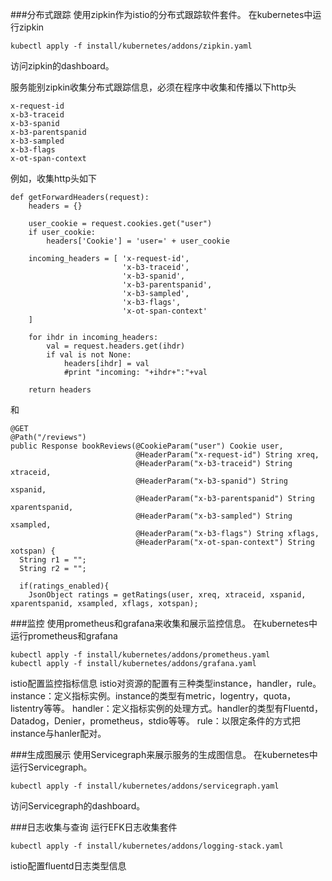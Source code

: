 ###分布式跟踪
使用zipkin作为istio的分布式跟踪软件套件。
在kubernetes中运行zipkin
```
kubectl apply -f install/kubernetes/addons/zipkin.yaml
```
访问zipkin的dashboard。

服务能别zipkin收集分布式跟踪信息，必须在程序中收集和传播以下http头
```
x-request-id
x-b3-traceid
x-b3-spanid
x-b3-parentspanid
x-b3-sampled
x-b3-flags
x-ot-span-context
```
例如，收集http头如下
```
def getForwardHeaders(request):
    headers = {}

    user_cookie = request.cookies.get("user")
    if user_cookie:
        headers['Cookie'] = 'user=' + user_cookie

    incoming_headers = [ 'x-request-id',
                         'x-b3-traceid',
                         'x-b3-spanid',
                         'x-b3-parentspanid',
                         'x-b3-sampled',
                         'x-b3-flags',
                         'x-ot-span-context'
    ]

    for ihdr in incoming_headers:
        val = request.headers.get(ihdr)
        if val is not None:
            headers[ihdr] = val
            #print "incoming: "+ihdr+":"+val

    return headers
```
和
```
@GET
@Path("/reviews")
public Response bookReviews(@CookieParam("user") Cookie user,
                            @HeaderParam("x-request-id") String xreq,
                            @HeaderParam("x-b3-traceid") String xtraceid,
                            @HeaderParam("x-b3-spanid") String xspanid,
                            @HeaderParam("x-b3-parentspanid") String xparentspanid,
                            @HeaderParam("x-b3-sampled") String xsampled,
                            @HeaderParam("x-b3-flags") String xflags,
                            @HeaderParam("x-ot-span-context") String xotspan) {
  String r1 = "";
  String r2 = "";

  if(ratings_enabled){
    JsonObject ratings = getRatings(user, xreq, xtraceid, xspanid, xparentspanid, xsampled, xflags, xotspan);
```
###监控
使用prometheus和grafana来收集和展示监控信息。
在kubernetes中运行prometheus和grafana
```
kubectl apply -f install/kubernetes/addons/prometheus.yaml
kubectl apply -f install/kubernetes/addons/grafana.yaml
```
istio配置监控指标信息
istio对资源的配置有三种类型instance，handler，rule。
instance：定义指标实例。instance的类型有metric，logentry，quota，listentry等等。
handler：定义指标实例的处理方式。handler的类型有Fluentd，Datadog，Denier，prometheus，stdio等等。
rule：以限定条件的方式把instance与hanler配对。


###生成图展示
使用Servicegraph来展示服务的生成图信息。
在kubernetes中运行Servicegraph。
```
kubectl apply -f install/kubernetes/addons/servicegraph.yaml
```
访问Servicegraph的dashboard。

###日志收集与查询
运行EFK日志收集套件
```
kubectl apply -f install/kubernetes/addons/logging-stack.yaml
```

istio配置fluentd日志类型信息